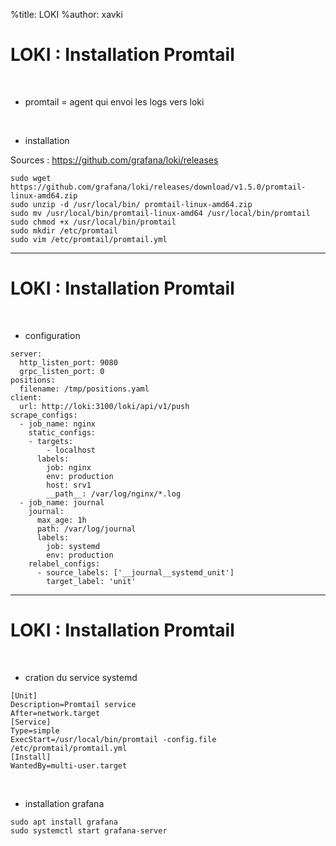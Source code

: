 %title: LOKI
%author: xavki


# LOKI : Installation Promtail


<br>


* promtail = agent qui envoi les logs vers loki

<br>


* installation

Sources : https://github.com/grafana/loki/releases

```
sudo wget https://github.com/grafana/loki/releases/download/v1.5.0/promtail-linux-amd64.zip
sudo unzip -d /usr/local/bin/ promtail-linux-amd64.zip
sudo mv /usr/local/bin/promtail-linux-amd64 /usr/local/bin/promtail
sudo chmod +x /usr/local/bin/promtail
sudo mkdir /etc/promtail
sudo vim /etc/promtail/promtail.yml
```

-------------------------------------------------------------------------------

# LOKI : Installation Promtail

<br>


* configuration

```
server:
  http_listen_port: 9080
  grpc_listen_port: 0
positions:
  filename: /tmp/positions.yaml
client:
  url: http://loki:3100/loki/api/v1/push
scrape_configs:
  - job_name: nginx
    static_configs:
    - targets:
        - localhost
      labels:
        job: nginx
        env: production
        host: srv1
        __path__: /var/log/nginx/*.log
  - job_name: journal
    journal:
      max_age: 1h
      path: /var/log/journal
      labels:
        job: systemd
        env: production
    relabel_configs:
      - source_labels: ['__journal__systemd_unit']
        target_label: 'unit'
```

-------------------------------------------------------------------------------

# LOKI : Installation Promtail

<br>


* cration du service systemd

```
[Unit]
Description=Promtail service
After=network.target
[Service]
Type=simple
ExecStart=/usr/local/bin/promtail -config.file /etc/promtail/promtail.yml
[Install]
WantedBy=multi-user.target
```


<br>


* installation grafana

```
sudo apt install grafana
sudo systemctl start grafana-server
```
